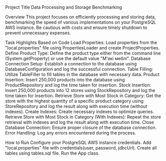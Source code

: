 
Project Title
Data Processing and Storage Benchmarking

Overview
This project focuses on efficiently processing and storing data, benchmarking the speed of various implementations on your PostgreSQL AWS instance.
Be cautious with costs and ensure timely shutdown to prevent unnecessary expenses.

Task Highlights Based on Code
Load Properties:
Load properties from the "local.properties" file using PropertiesLoader and create ProjectProperties.
Define Product Type:
Define the product type either from the command line (System.getProperty) or use the default value "М'які меблі".
Database Connection Setup:
Establish a connection to the database using DatabaseConfiguration and log the successful connection.
Table Filling:
Utilize TableFiller to fill tables in the database with necessary data.
Product Insertion:
Insert 250,000 products into the database using ProductRepository and log the time taken for insertion.
Stock Insertion:
Insert 250,000 products into 12 stores using StockRepository and log the time taken for insertion.
Retrieve Store with Most Stock in Category:
Get the store with the highest quantity of a specific product category using StoreRepository and log the result along with execution time (without indexes).
Create Indexes:
Create necessary indexes to optimize queries.
Retrieve Store with Most Stock in Category (With Indexes):
Repeat the store retrieval with indexes and log the result along with execution time.
Close Database Connection:
Ensure proper closure of the database connection.
Error Handling:
Log any errors encountered during the process.

How to Run
Configure your PostgreSQL AWS instance credentials.
Add "local.properties" file with credentials(user, password, jdbcUrl).
Create all tables using tables.sql file.
Run the App class.
